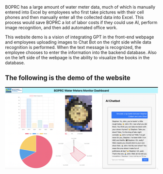 BOPRC has a large amount of water meter data, much of which is manually entered into Excel by employees who first take pictures with their cell phones and then manually enter all the collected data into Excel.
This process would save BOPRC a lot of labor costs if they could use AI, perform image recognition, and then add automated office work.

This website demo is a vision of integrating GPT in the front-end webpage and employees uploading images to Chat Bot on the right side while data recognition is performed.
When the text message is recognized, the employee chooses to enter the information into the backend database.
Also on the left side of the webpage is the ability to visualize the books in the database.

## The following is the demo of the website
![image](WX20231208-114409@2x.png)